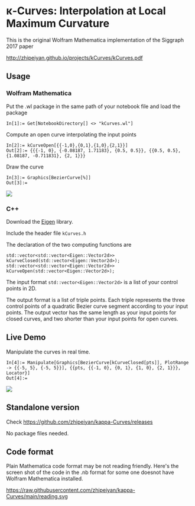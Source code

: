 # &kappa;-Curves: Interpolation at Local Maximum Curvature
This is the original Wolfram Mathematica implementation of the Siggraph 2017 paper

http://zhipeiyan.github.io/projects/kCurves/kCurves.pdf

## Usage
### Wolfram Mathematica
Put the .wl package in the same path of your notebook file and load the package
```
In[1]:= Get[NotebookDirectory[] <> "kCurves.wl"]
```
Compute an open curve interpolating the input points
```
In[2]:= kCurveOpen[{{-1,0},{0,1},{1,0},{2,1}}]
Out[2]:= {{{-1, 0}, {-0.08187, 1.71183}, {0.5, 0.5}}, {{0.5, 0.5}, {1.08187, -0.711831}, {2, 1}}}
```
Draw the curve
```
In[3]:= Graphics[BezierCurve[%]]
Out[3]:= 
```
![](http://zhipeiyan.github.io/projects/kCurves/four.png)

### C++
Download the [Eigen](https://eigen.tuxfamily.org/index.php) library.

Include the header file `kCurves.h`

The declaration of the two computing functions are
```
std::vector<std::vector<Eigen::Vector2d>> kCurveClosed(std::vector<Eigen::Vector2d>);
std::vector<std::vector<Eigen::Vector2d>> kCurveOpen(std::vector<Eigen::Vector2d>);
```

The input format `std::vector<Eigen::Vector2d>` is a list of your control points in 2D.

The output format is a list of triple points. Each triple represents the three control points of a quadratic Bezier curve segment according to your input points. The output vector has the same length as your input points for closed curves, and two shorter than your input points for open curves.

## Live Demo
Manipulate the curves in real time.
```
In[4]:= Manipulate[Graphics[BezierCurve[kCurveClosed[pts]], PlotRange -> {{-5, 5}, {-5, 5}}], {{pts, {{-1, 0}, {0, 1}, {1, 0}, {2, 1}}}, Locator}]
Out[4]:= 
```
![](http://zhipeiyan.github.io/projects/kCurves/closed.png)

## Standalone version
Check https://github.com/zhipeiyan/kappa-Curves/releases

No package files needed.

## Code format
Plain Mathematica code format may be not reading friendly. Here's the screen shot of the code in the .nb format for some one doesnot have Wolfram Mathematica installed.

https://raw.githubusercontent.com/zhipeiyan/kappa-Curves/main/reading.svg
